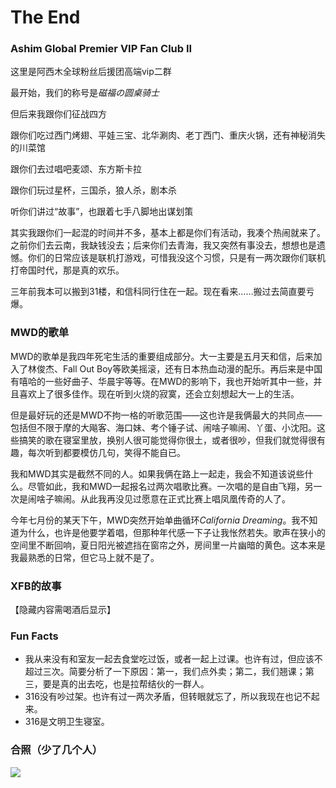 # The End

### Ashim Global Premier VIP Fan Club II

这里是阿西木全球粉丝后援团高端vip二群

最开始，我们的称号是*磁福の圆桌骑士*

但后来我跟你们征战四方

跟你们吃过西门烤翅、平娃三宝、北华涮肉、老丁西门、重庆火锅，还有神秘消失的川菜馆

跟你们去过唱吧麦颂、东方斯卡拉

跟你们玩过星杯，三国杀，狼人杀，剧本杀

听你们讲过“故事”，也跟着七手八脚地出谋划策

其实我跟你们一起混的时间并不多，基本上都是你们有活动，我凑个热闹就来了。之前你们去云南，我缺钱没去；后来你们去青海，我又突然有事没去，想想也是遗憾。你们的日常应该是联机打游戏，可惜我没这个习惯，只是有一两次跟你们联机打帝国时代，那是真的欢乐。

三年前我本可以搬到31楼，和信科同行住在一起。现在看来……搬过去简直要亏爆。

### MWD的歌单

MWD的歌单是我四年死宅生活的重要组成部分。大一主要是五月天和信，后来加入了林俊杰、Fall Out Boy等欧美摇滚，还有日本热血动漫的配乐。再后来是中国有嘻哈的一些好曲子、华晨宇等等。在MWD的影响下，我也开始听其中一些，并且喜欢上了很多佳作。现在听到火烧的寂寞，还会立刻想起大一上的生活。

但是最好玩的还是MWD不拘一格的听歌范围——这也许是我俩最大的共同点——包括但不限于摩的大飚客、海口妹、考个锤子试、闹啥子嘛闹、丫蛋、小沈阳。这些搞笑的歌在寝室里放，换别人很可能觉得你很土，或者很吵，但我们就觉得很有趣，每次听到都要模仿几句，笑得不能自已。

我和MWD其实是截然不同的人。如果我俩在路上一起走，我会不知道该说些什么。尽管如此，我和MWD一起报名过两次唱歌比赛。一次唱的是自由飞翔，另一次是闹啥子嘛闹。从此我再没见过愿意在正式比赛上唱凤凰传奇的人了。

今年七月份的某天下午，MWD突然开始单曲循环*California Dreaming*。我不知道为什么，也许是他要学着唱，但那种年代感一下子让我怅然若失。歌声在狭小的空间里不断回响，夏日阳光被遮挡在窗帘之外，房间里一片幽暗的黄色。这本来是我最熟悉的日常，但它马上就不是了。

### XFB的故事

【隐藏内容需喝酒后显示】

### Fun Facts

- 我从来没有和室友一起去食堂吃过饭，或者一起上过课。也许有过，但应该不超过三次。简要分析了一下原因：第一，我们点外卖；第二，我们翘课；第三，要是真的出去吃，也是拉帮结伙的一群人。
- 316没有吵过架。也许有过一两次矛盾，但转眼就忘了，所以我现在也记不起来。
- 316是文明卫生寝室。

### 合照（少了几个人）

![](https://daichao1997.github.io/pic/宁夏.jpeg)
